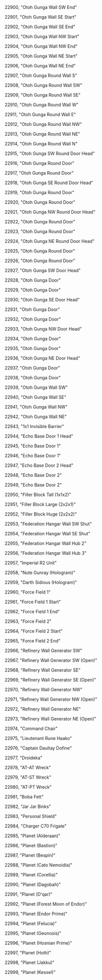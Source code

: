 ﻿22900, "Otoh Gunga Wall SW End"

22901, "Otoh Gunga Wall SE Start"

22902, "Otoh Gunga Wall SE End"

22903, "Otoh Gunga Wall NW Start"

22904, "Otoh Gunga Wall NW End"

22905, "Otoh Gunga Wall NE Start"

22906, "Otoh Gunga Wall NE End"

22907, "Otoh Gunga Round Wall S"

22908, "Otoh Gunga Round Wall SW"

22909, "Otoh Gunga Round Wall SE"

22910, "Otoh Gunga Round Wall W"

22911, "Otoh Gunga Round Wall E"

22912, "Otoh Gunga Round Wall NW"

22913, "Otoh Gunga Round Wall NE"

22914, "Otoh Gunga Round Wall N"

22915, "Otoh Gunga SW Round Door Head"

22916, "Otoh Gunga Round Door"

22917, "Otoh Gunga Round Door"

22918, "Otoh Gunga SE Round Door Head"

22919, "Otoh Gunga Round Door"

22920, "Otoh Gunga Round Door"

22921, "Otoh Gunga NW Round Door Head"

22922, "Otoh Gunga Round Door"

22923, "Otoh Gunga Round Door"

22924, "Otoh Gunga NE Round Door Head"

22925, "Otoh Gunga Round Door"

22926, "Otoh Gunga Round Door"

22927, "Otoh Gunga SW Door Head"

22928, "Otoh Gunga Door"

22929, "Otoh Gunga Door"

22930, "Otoh Gunga SE Door Head"

22931, "Otoh Gunga Door"

22932, "Otoh Gunga Door"

22933, "Otoh Gunga NW Door Head"

22934, "Otoh Gunga Door"

22935, "Otoh Gunga Door"

22936, "Otoh Gunga NE Door Head"

22937, "Otoh Gunga Door"

22938, "Otoh Gunga Door"

22939, "Otoh Gunga Wall SW"

22940, "Otoh Gunga Wall SE"

22941, "Otoh Gunga Wall NW"

22942, "Otoh Gunga Wall NE"

22943, "1x1 Invisible Barrier"

22944, "Echo Base Door 1 Head"

22945, "Echo Base Door 1"

22946, "Echo Base Door 1"

22947, "Echo Base Door 2 Head"

22948, "Echo Base Door 2"

22949, "Echo Base Door 2"

22950, "Filler Block Tall (1x1x2)"

22951, "Filler Block Large (2x2x1)"

22952, "Filler Block Huge (2x2x2)"

22953, "Federation Hangar Wall SW Shut"

22954, "Federation Hangar Wall SE Shut"

22955, "Federation Hangar Wall Hub 2"

22956, "Federation Hangar Wall Hub 3"

22957, "Imperial R2 Unit"

22958, "Nute Gunray (Hologram)"

22959, "Darth Sidious (Hologram)"

22960, "Force Field 1"

22961, "Force Field 1 Start"

22962, "Force Field 1 End"

22963, "Force Field 2"

22964, "Force Field 2 Start"

22965, "Force Field 2 End"

22966, "Refinery Wall Generator SW"

22967, "Refinery Wall Generator SW (Open)"

22968, "Refinery Wall Generator SE"

22969, "Refinery Wall Generator SE (Open)"

22970, "Refinery Wall Generator NW"

22971, "Refinery Wall Generator NW (Open)"

22972, "Refinery Wall Generator NE"

22973, "Refinery Wall Generator NE (Open)"

22974, "Command Chair"

22975, "Lieutenant Rune Haako"

22976, "Captain Daultay Dofine"

22977, "Droideka"

22978, "AT-AT Wreck"

22979, "AT-ST Wreck"

22980, "AT-PT Wreck"

22981, "Boba Fett"

22982, "Jar Jar Binks"

22983, "Personal Shield"

22984, "Charger C70 Frigate"

22985, "Planet (Alderaan)"

22986, "Planet (Bastion)"

22987, "Planet (Bespin)"

22988, "Planet (Cato Nemoidia)"

22989, "Planet (Corellia)"

22990, "Planet (Dagobah)"

22991, "Planet (D'qar)"

22992, "Planet (Forest Moon of Endor)"

22993, "Planet (Endor Prime)"

22994, "Planet (Felucia)"

22995, "Planet (Geonosis)"

22996, "Planet (Hosnian Prime)"

22997, "Planet (Hoth)"

22998, "Planet (Jakku)"

22999, "Planet (Kessel)"

